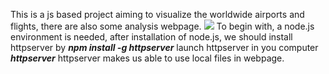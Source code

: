 This is a js based project aiming to visualize the worldwide airports and flights, there are also some analysis webpage.
![](https://github.com/zyclarkcheng/Worldwide_Flight_visualization/blob/master/example.png)
To begin with, a node.js environment is needed, after installation of node.js, we should install httpserver by 
***npm install -g httpserver***
launch httpserver in you computer
***httpserver***
httpserver makes  us able to use local files in webpage.
  
